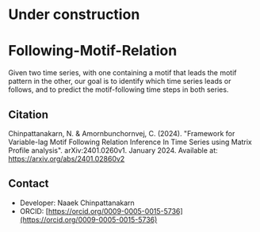 # Under construction
# Following-Motif-Relation

Given two time series, with one containing a motif that leads the motif pattern in the other, our goal is to identify which time series leads or follows, and to predict the motif-following time steps in both series.

## Citation
Chinpattanakarn, N. & Amornbunchornvej, C. (2024). "Framework for Variable-lag Motif Following Relation Inference In Time Series using Matrix Profile analysis". arXiv:2401.0260v1. January 2024. Available at: https://arxiv.org/abs/2401.02860v2

## Contact 
- Developer: Naaek Chinpattanakarn
- ORCID: [https://orcid.org/0009-0005-0015-5736](https://orcid.org/0009-0005-0015-5736)
